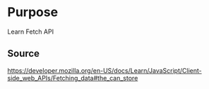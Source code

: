 # Purpose
Learn Fetch API

## Source
https://developer.mozilla.org/en-US/docs/Learn/JavaScript/Client-side_web_APIs/Fetching_data#the_can_store
